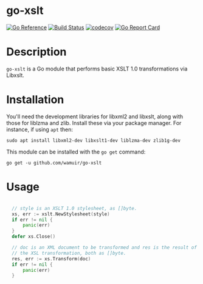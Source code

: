 go-xslt
=====

[![Go Reference](https://pkg.go.dev/badge/github.com/wamuir/go-xslt.svg)](https://pkg.go.dev/github.com/wamuir/go-xslt)
[![Build Status](https://travis-ci.com/wamuir/go-xslt.svg?branch=master)](https://travis-ci.com/wamuir/go-xslt)
[![codecov](https://codecov.io/gh/wamuir/go-xslt/branch/master/graph/badge.svg)](https://codecov.io/gh/wamuir/go-xslt)
[![Go Report Card](https://goreportcard.com/badge/github.com/wamuir/go-xslt)](https://goreportcard.com/report/github.com/wamuir/go-xslt)

# Description

`go-xslt` is a Go module that performs basic XSLT 1.0 transformations via Libxslt.

# Installation

You'll need the development libraries for libxml2 and libxslt, along with those for liblzma and zlib.  Install these via your package manager. For instance, if using `apt` then:

    sudo apt install libxml2-dev libxslt1-dev liblzma-dev zlib1g-dev

This module can be installed with the `go get` command:

    go get -u github.com/wamuir/go-xslt


# Usage

```go

  // style is an XSLT 1.0 stylesheet, as []byte.
  xs, err := xslt.NewStylesheet(style)
  if err != nil {
      panic(err)
  }
  defer xs.Close()

  // doc is an XML document to be transformed and res is the result of
  // the XSL transformation, both as []byte. 
  res, err := xs.Transform(doc)
  if err != nil {
      panic(err)
  }

```
